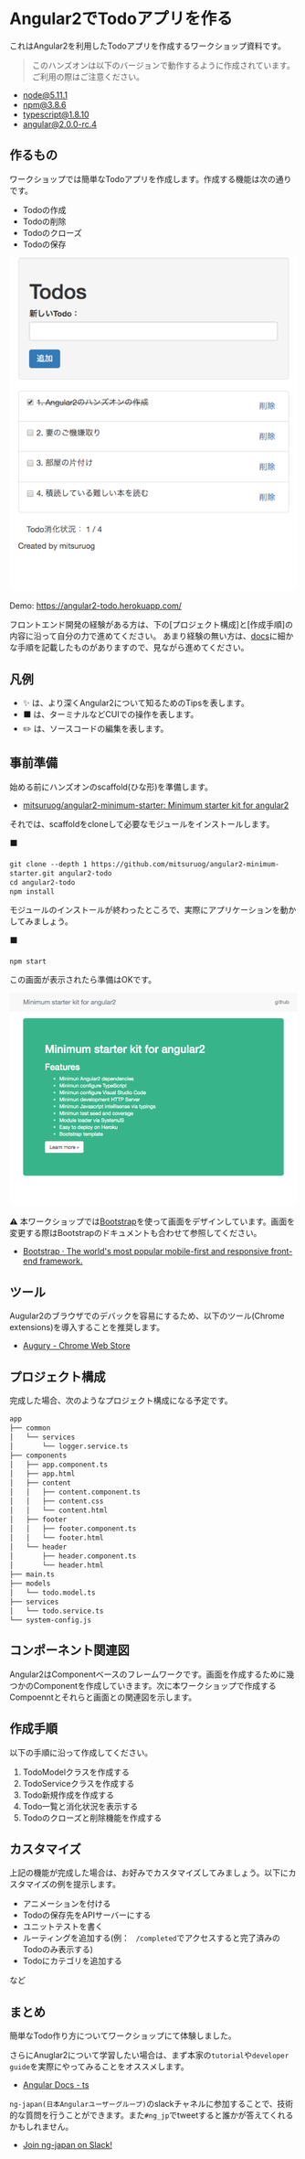 # Angular2でTodoアプリを作る

これはAngular2を利用したTodoアプリを作成するワークショップ資料です。

> このハンズオンは以下のバージョンで動作するように作成されています。ご利用の際はご注意ください。

- node@5.11.1
- npm@3.8.6
- typescript@1.8.10
- angular@2.0.0-rc.4

## 作るもの

ワークショップでは簡単なTodoアプリを作成します。作成する機能は次の通りです。

- Todoの作成
- Todoの削除
- Todoのクローズ
- Todoの保存

![](/images/sample1.png)

Demo: https://angular2-todo.herokuapp.com/

フロントエンド開発の経験がある方は、下の[プロジェクト構成]と[作成手順]の内容に沿って自分の力で進めてください。
あまり経験の無い方は、[docs](/docs)に細かな手順を記載したものがありますので、見ながら進めてください。

## 凡例

- :sparkles: は、より深くAngular2について知るためのTipsを表します。
- :black_large_square: は、ターミナルなどCUIでの操作を表します。
- :pencil2: は、ソースコードの編集を表します。

## 事前準備

始める前にハンズオンのscaffold(ひな形)を準備します。

- [mitsuruog/angular2-minimum-starter: Minimum starter kit for angular2](https://github.com/mitsuruog/angular2-minimum-starter)

それでは、scaffoldをcloneして必要なモジュールをインストールします。

:black_large_square:
```
git clone --depth 1 https://github.com/mitsuruog/angular2-minimum-starter.git angular2-todo
cd angular2-todo
npm install
```

モジュールのインストールが終わったところで、実際にアプリケーションを動かしてみましょう。

:black_large_square:
```
npm start
```

この画面が表示されたら準備はOKです。

![](/images/sample2.png)

:warning: 本ワークショップでは[Bootstrap](http://getbootstrap.com/)を使って画面をデザインしています。画面を変更する際はBootstrapのドキュメントも合わせて参照してください。

- [Bootstrap · The world's most popular mobile-first and responsive front-end framework.](http://getbootstrap.com/)

## ツール

Augular2のブラウザでのデバックを容易にするため、以下のツール(Chrome extensions)を導入することを推奨します。

- [Augury - Chrome Web Store](https://chrome.google.com/webstore/detail/augury/elgalmkoelokbchhkhacckoklkejnhcd?hl=en)

## プロジェクト構成

完成した場合、次のようなプロジェクト構成になる予定です。

```
app
├── common
│   └── services
│       └── logger.service.ts
├── components
│   ├── app.component.ts
│   ├── app.html
│   ├── content
│   │   ├── content.component.ts
│   │   ├── content.css
│   │   └── content.html
│   ├── footer
│   │   ├── footer.component.ts
│   │   └── footer.html
│   └── header
│       ├── header.component.ts
│       └── header.html
├── main.ts
├── models
│   └── todo.model.ts
├── services
│   └── todo.service.ts
└── system-config.js
```

## コンポーネント関連図

Angular2はComponentベースのフレームワークです。画面を作成するために幾つかのComponentを作成していきます。次に本ワークショップで作成するCompoenntとそれらと画面との関連図を示します。



## 作成手順

以下の手順に沿って作成してください。

1. TodoModelクラスを作成する
1. TodoServiceクラスを作成する
1. Todo新規作成を作成する
1. Todo一覧と消化状況を表示する
1. Todoのクローズと削除機能を作成する

## カスタマイズ

上記の機能が完成した場合は、お好みでカスタマイズしてみましょう。以下にカスタマイズの例を提示します。

- アニメーションを付ける
- Todoの保存先をAPIサーバーにする
- ユニットテストを書く
- ルーティングを追加する(例： ` /completed`でアクセスすると完了済みのTodoのみ表示する)
- Todoにカテゴリを追加する

など

## まとめ

簡単なTodo作り方についてワークショップにて体験しました。

さらにAnuglar2について学習したい場合は、まず本家の`tutorial`や`developer guide`を実際にやってみることをオススメします。

- [Angular Docs - ts](https://angular.io/docs/ts/latest/)

`ng-japan(日本Angularユーザーグループ)`のslackチャネルに参加することで、技術的な質問を行うことができます。また`#ng_jp`でtweetすると誰かが答えてくれるかもしれません。

- [Join ng-japan on Slack!](https://ng-japan-invite.herokuapp.com/)
